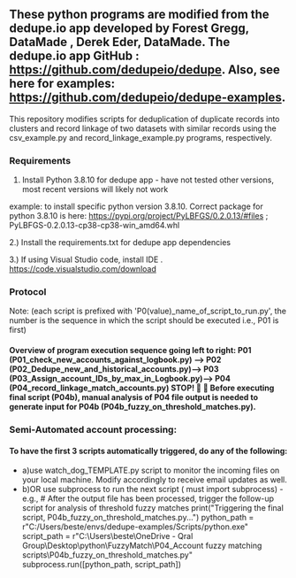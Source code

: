 ## These python programs are modified from the dedupe.io app developed by Forest Gregg, DataMade , Derek Eder, DataMade. The dedupe.io app GitHub : https://github.com/dedupeio/dedupe. Also, see here for examples: https://github.com/dedupeio/dedupe-examples.
This repository modifies scripts for deduplication of duplicate records into clusters and record linkage of two datasets with similar records using the csv_example.py and record_linkage_example.py programs, respectively.

### Requirements
1) Install Python 3.8.10  for dedupe app - have not tested other versions, most recent versions will likely not work
   
example: to install specific python version 3.8.10. Correct package for python 3.8.10 is here: https://pypi.org/project/PyLBFGS/0.2.0.13/#files ;
PyLBFGS-0.2.0.13-cp38-cp38-win_amd64.whl

2.) Install the requirements.txt for dedupe app dependencies

3.) If using Visual Studio code, install IDE . https://code.visualstudio.com/download


### Protocol 
Note: (each script is prefixed with 'P0(value)_name_of_script_to_run.py', the number is the sequence in which the script should be executed i.e., P01 is first)

#### Overview of program execution sequence going left to right: P01 (P01_check_new_accounts_against_logbook.py) --> P02 (P02_Dedupe_new_and_historical_accounts.py)--> P03 (P03_Assign_account_IDs_by_max_in_Logbook.py)--> P04 (P04_record_linkage_match_accounts.py) STOP! :stop_sign: 	:eyes: Before executing final script (P04b), manual analysis of P04 file output is needed to generate input for P04b (P04b_fuzzy_on_threshold_matches.py). 


### Semi-Automated account processing: 
#### To have the first 3 scripts automatically triggered, do any of the following: 
- a)use watch_dog_TEMPLATE.py script to monitor the incoming files on your local machine. Modify accordingly to receive email updates as well.
- b)OR use subprocess to run the next script ( must import subprocess)
      - e.g.,     # After the output file has been processed, trigger the follow-up script for analysis of threshold fuzzy matches
          print("Triggering the final script,  P04b_fuzzy_on_threshold_matches.py...")
          python_path = r"C:/Users/beste/envs/dedupe-examples/Scripts/python.exe"
          script_path = r"C:\Users\beste\OneDrive - Qral Group\Desktop\python\FuzzyMatch\P04_Account fuzzy matching scripts\P04b_fuzzy_on_threshold_matches.py"
          subprocess.run([python_path, script_path])
